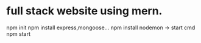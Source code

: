 # full stack website using mern.
npm init
npm install express,mongoose...
npm install nodemon -> start cmd
npm start

